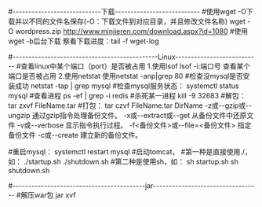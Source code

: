 #----------------------------下载---------------------------
#使用wget -O下载并以不同的文件名保存(-O：下载文件到对应目录，并且修改文件名称)
    wget -O wordpress.zip http://www.minjieren.com/download.aspx?id=1080
#使用wget -b后台下载
    察看下载进度：tail -f wget-log










#----------------------------------------------Linux---------------------------
#查看linux中某个端口（port）是否被占用
1.使用lsof 
lsof -i:端口号                     查看某个端口是否被占用
2.使用netstat 
使用netstat -anp|grep 80
#检查没mysql是否安装成功
netstat -tap | grep mysql
#检查mysql服务状态：
systemctl status mysql
#查看进程
ps -ef | grep -i redis
#杀死某一进程
kill -9 32683
#解包：
tar zxvf FileName.tar
#打包：
tar czvf FileName.tar DirName
    -z或--gzip或--ungzip 通过gzip指令处理备份文件。
    -x或--extract或--get 从备份文件中还原文件
    -v或--verbose 显示指令执行过程。
    -f<备份文件>或--file=<备份文件> 指定备份文件
    -c或--create 建立新的备份文件。
    
#重启mysql：
systemctl restart mysql
#启动tomcat，
#第一种是直接使用./，如：
./startup.sh
./shutdown.sh
#第二种是使用sh，如：
sh startup.sh
sh shutdown.sh  
    
    
    
#------------------------------------------jar----------------------------------
#解压war包
jar xvf 